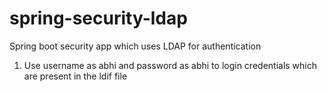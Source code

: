 # spring-security-ldap
Spring boot security app which uses LDAP for authentication

1.  Use username as abhi and password as abhi to login credentials which are present in the ldif file
